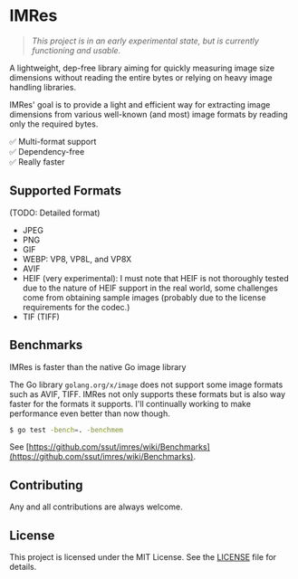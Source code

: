 # IMRes

> *This project is in an early experimental state, but is currently functioning and usable.*

A lightweight, dep-free library aiming for quickly measuring image size dimensions without reading the entire bytes or relying on heavy image handling libraries.

IMRes' goal is to provide a light and efficient way for extracting image dimensions from various well-known (and most) image formats by reading only the required bytes.

✅ Multi-format support<br>
✅ Dependency-free<br>
✅ Really faster

## Supported Formats

(TODO: Detailed format)

- JPEG
- PNG
- GIF
- WEBP: VP8, VP8L, and VP8X
- AVIF
- HEIF (very experimental): I must note that HEIF is not thoroughly tested due to the nature of HEIF support in the real world, some challenges come from obtaining sample images (probably due to the license requirements for the codec.)
- TIF (TIFF)

## Benchmarks

IMRes is faster than the native Go image library

The Go library `golang.org/x/image` does not support some image formats such as AVIF, TIFF. IMRes not only supports these formats but is also way faster for the formats it supports. I'll continually working to make performance even better than now though.



```sh
$ go test -bench=. -benchmem
```

See [https://github.com/ssut/imres/wiki/Benchmarks](https://github.com/ssut/imres/wiki/Benchmarks).



## Contributing

Any and all contributions are always welcome.

## License

This project is licensed under the MIT License. See the [LICENSE](LICENSE) file for details.


